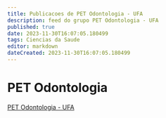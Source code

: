 ```yaml
---
title: Publicacoes de PET Odontologia - UFA
description: feed do grupo PET Odontologia - UFA
published: true
date: 2023-11-30T16:07:05.180499
tags: Ciencias da Saude
editor: markdown
dateCreated: 2023-11-30T16:07:05.180499
---
```


# PET Odontologia
[PET Odontologia - UFA](/grupo/128PETOdontologiaUFA.md)